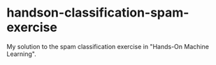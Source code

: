 # handson-classification-spam-exercise
My solution to the spam classification exercise in "Hands-On Machine Learning".
